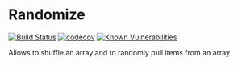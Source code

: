 # Randomize
[![Build Status](https://travis-ci.org/mavnorthwind/Randomize.svg?branch=master)](https://travis-ci.org/mavnorthwind/Randomize)
[![codecov](https://codecov.io/gh/mavnorthwind/Randomize/branch/master/graph/badge.svg)](https://codecov.io/gh/mavnorthwind/Randomize)
[![Known Vulnerabilities](https://snyk.io/test/github/mavnorthwind/Randomize/badge.svg?targetFile=package.json)](https://snyk.io/test/github/mavnorthwind/Randomize?targetFile=package.json)

Allows to shuffle an array and to
randomly pull items from an array
